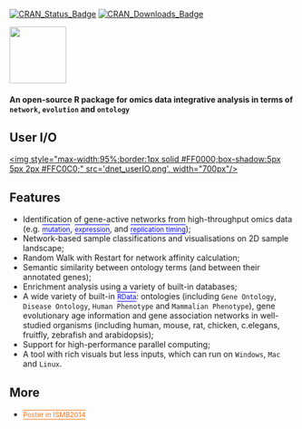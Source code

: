 [![CRAN_Status_Badge](http://www.r-pkg.org/badges/version/dnet)](https://CRAN.R-project.org/package=dnet)
[![CRAN_Downloads_Badge](http://cranlogs.r-pkg.org/badges/grand-total/dnet?color=brightgreen)](http://cranlogs.r-pkg.org/downloads/total/last-month/dnet)

<a href="index.html"><IMG src="dnet_logo1.png" height="100px" id="logo"></a>

<B><h4>An open-source R package for omics data integrative analysis in terms of `network`, `evolution` and `ontology`</h4></B>

## User I/O

<a href="faqs.html"><img style="max-width:95%;border:1px solid #FF0000;box-shadow:5px 5px 2px #FFC0C0;" src='dnet_userIO.png', width="700px"/></a>

## Features

* Identification of gene-active networks from high-throughput omics data (e.g. <a href="demo-TCGA.html" target="slides" style="font-size: 12px; color: #0000FF; text-decoration: overline; border-bottom: 1px solid #0000FF">mutation</a>, <a href="demo-Fang.html" target="slides" style="font-size: 12px; color: #0000FF; text-decoration: overline; border-bottom: 1px solid #0000FF">expression</a>, and <a href="demo-Hiratani.html" target="slides" style="font-size: 12px; color: #0000FF; text-decoration: overline; border-bottom: 1px solid #0000FF">replication timing</a>);
* Network-based sample classifications and visualisations on 2D sample landscape;
* Random Walk with Restart for network affinity calculation;
* Semantic similarity between ontology terms (and between their annotated genes);
* Enrichment analysis using a variety of built-in databases;
* A wide variety of built-in <a href="rdata.html" target="slides" style="font-size: 12px; color: #0000FF; text-decoration: overline; border-bottom: 1px solid #0000FF">RData</a>: ontologies (including `Gene Ontology`, `Disease Ontology`, `Human Phenotype` and `Mammalian Phenotype`), gene evolutionary age information and gene association networks in well-studied organisms (including human, mouse, rat, chicken, c.elegans, fruitfly, zebrafish and arabidopsis);
* Support for high-performance parallel computing;
* A tool with rich visuals but less inputs, which can run on `Windows`, `Mac` and `Linux`.

## More

* <a href="poster_ISMB2014.png" target="slides" style="font-size: 12px; color: #F87217; text-decoration: overline; border-bottom: 1px solid #F87217">Poster in ISMB2014</a>
